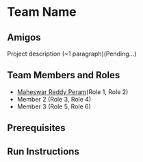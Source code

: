 # Team Name

## Amigos

Project description (~1 paragraph)(Pending...)

## Team Members and Roles

* [Maheswar Reddy Peram](https://github.com/maheswarreddy01/CIS641-HW2-Peram/)(Role 1, Role 2)
* Member 2 (Role 3, Role 4)
* Member 3 (Role 5, Role 6)

## Prerequisites

## Run Instructions
